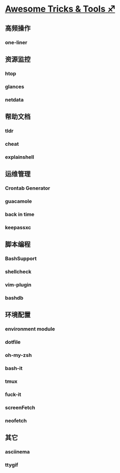 # [**Awesome Tricks & Tools** ♐](awesome_tricks_tools/overview.md)

<!-- ## [内容概览](awesome_tricks_tools/overview.md) -->

## 高频操作
### one-liner

## 资源监控
### htop
### glances
### netdata

## 帮助文档
### tldr
### cheat
### explainshell


## 运维管理
### Crontab Generator
### guacamole
### back in time
### keepassxc


## 脚本编程
### BashSupport
### shellcheck
### vim-plugin
### bashdb


## 环境配置
### environment module
### dotfile
### oh-my-zsh
### bash-it
### tmux
### fuck-it
### screenFetch
### neofetch

## 其它
### asciinema
### ttygif










